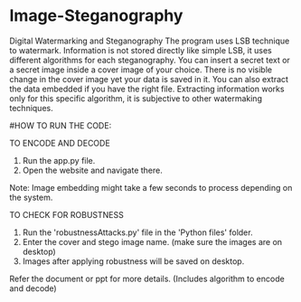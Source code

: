 # Image-Steganography
Digital Watermarking and Steganography 
The program uses LSB technique to watermark. Information is not stored directly like simple LSB, it uses different algorithms for each steganography.
You can insert a secret text or a secret image inside a cover image of your choice. There is no visible change in the cover image yet your data is saved in it. 
You can also extract the data embedded if you have the right file. Extracting information works only for this specific algorithm, it is subjective to other watermaking techniques.  

#HOW TO RUN THE CODE: 

TO ENCODE AND DECODE 

1. Run the app.py file.
2. Open the website and navigate there. 

Note: Image embedding might take a few seconds to process depending on the system. 

TO CHECK FOR ROBUSTNESS 

1. Run the 'robustnessAttacks.py' file in the 'Python files' folder. 
2. Enter the cover and stego image name. (make sure the images are on desktop)
3. Images after applying robustness will be saved on desktop. 

Refer the document or ppt for more details. (Includes algorithm to encode and decode)
